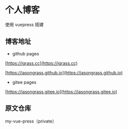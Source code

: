 # 个人博客

使用 vuepress 搭建

## 博客地址

* github pages  

[https://jgrass.cc](https://jgrass.cc)  

[https://jasongrass.github.io](https://jasongrass.github.io)

* gitee pages  

[https://jasongrass.gitee.io](https://jasongrass.gitee.io)

## 原文仓库

my-vue-press（private）
